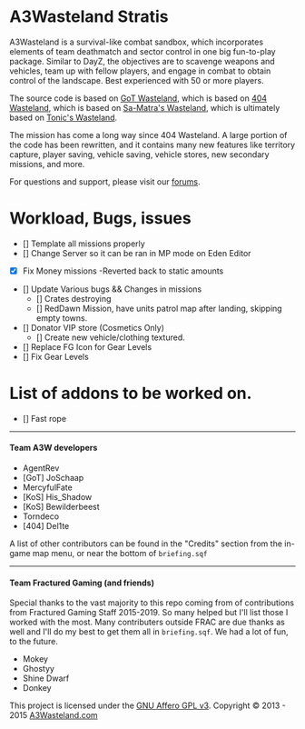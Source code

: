 # A3Wasteland Stratis

A3Wasteland is a survival-like combat sandbox, which incorporates elements of team deathmatch and sector control in one big fun-to-play package. Similar to DayZ, the objectives are to scavenge weapons and vehicles, team up with fellow players, and engage in combat to obtain control of the landscape. Best experienced with 50 or more players.

The source code is based on [GoT Wasteland](https://github.com/JoSchaap/GoT_Wasteland_V2.Stratis), which is based on [404 Wasteland](https://github.com/domuk/Arma3-404Wasteland-Stratis), which is based on [Sa-Matra's Wasteland](http://forums.bistudio.com/showthread.php?142427), which is ultimately based on [Tonic's Wasteland](http://forums.bistudio.com/showthread.php?140070).

The mission has come a long way since 404 Wasteland. A large portion of the code has been rewritten, and it contains many new features like territory capture, player saving, vehicle saving, vehicle stores, new secondary missions, and more.

For questions and support, please visit our [forums](http://forums.a3wasteland.com/).

# Workload, Bugs, issues

- [] Template all missions properly
- [] Change Server so it can be ran in MP mode on Eden Editor
- [x] Fix Money missions
      -Reverted back to static amounts
- [] Update Various bugs && Changes in missions
  - [] Crates destroying
  - [] RedDawn Mission, have units patrol map after landing, skipping empty towns.
- [] Donator VIP store (Cosmetics Only)
  - [] Create new vehicle/clothing textured.
- [] Replace FG Icon for Gear Levels
- [] Fix Gear Levels

# List of addons to be worked on.

- [] Fast rope

---

#### Team A3W developers

- AgentRev
- [GoT] JoSchaap
- MercyfulFate
- [KoS] His_Shadow
- [KoS] Bewilderbeest
- Torndeco
- [404] Del1te

A list of other contributors can be found in the "Credits" section from the in-game map menu, or near the bottom of `briefing.sqf`

---

#### Team Fractured Gaming (and friends)

Special thanks to the vast majority to this repo coming from of contributions from Fractured Gaming Staff 2015-2019. So many helped but I'll list those I worked with the most. Many contributers outside FRAC are due thanks as well and I'll do my best to get them all in `briefing.sqf`. We had a lot of fun, to the future.

- Mokey
- Ghostyy
- Shine Dwarf
- Donkey

This project is licensed under the [GNU Affero GPL v3](http://tldrlegal.com/l/agpl3). Copyright © 2013 - 2015 [A3Wasteland.com](http://a3wasteland.com/)
